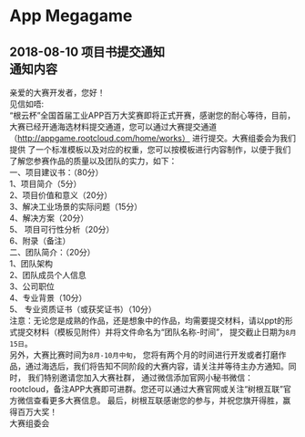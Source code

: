 # App Megagame
2018-08-10 项目书提交通知<br>
通知内容
---
亲爱的大赛开发者，您好！<br>
见信如唔:<br>
“根云杯”全国首届工业APP百万大奖赛即将正式开赛，感谢您的耐心等待，目前， 大赛已经开通海选材料提交通道，您可以通过大赛提交通道 （http://appgame.rootcloud.com/home/works） 进行提交。大赛组委会为我们提供 了一个标准模板以及对应的权重，您可以按模板进行内容制作，以便于我们了解您参赛作品的质量以及团队的实力，如下： <br>
一、项目建议书：（80分）<br>
1、项目简介（5分）<br>
2、项目价值和意义（20分）<br>
3、解决工业场景的实际问题（15分）<br>
4、解决方案（20分）<br>
5、 项目可行性分析（20分） <br>
6、附录（备注）<br>
二、团队简介：（20分）<br>
1、团队架构 <br>
2、团队成员个人信息 <br>
3、公司职位 <br>
4、专业背景（10分） <br>
5、 专业资质证书（或获奖证书）（10分）<br>
注意：无论您是成熟的作品，还是想象中的作品，均需要提交材料，请以ppt的形式提交材料（模板见附件）并将文件命名为“团队名称-时间”， 提交截止日期为`8月15日`。<br> 
另外，大赛比赛时间为`8月-10月中旬`， 您将有两个月的时间进行开发或者打磨作品，通过海选后，我们将告知不同阶段的大赛内容，请关注并等待主办方通知。同时， 我们特别邀请您加入大赛社群， 通过微信添加官网小秘书微信：rootcloud，备注APP大赛即可进群。您还可以通过大赛官网或关注“树根互联”官方微信查看更多大赛信息。 最后，树根互联感谢您的参与，并祝您旗开得胜，赢得百万大奖！<br>
大赛组委会<br>

